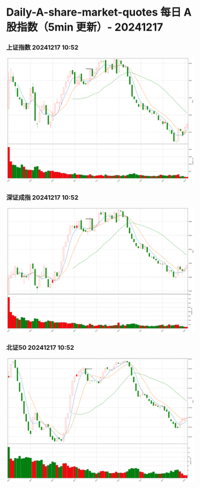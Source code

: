 
# Daily-A-share-market-quotes 每日 A 股指数（5min 更新）- 20241217

### 上证指数 20241217 10:52
![](./fig/2024/12/20241217-sh000001.png)

### 深证成指 20241217 10:52
![](./fig/2024/12/20241217-sz399001.png)

### 北证50 20241217 10:52
![](./fig/2024/12/20241217-bj899050.png)
